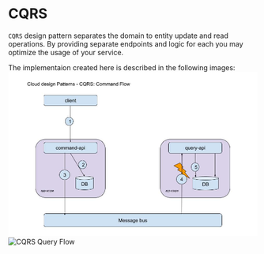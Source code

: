 # CQRS
`CQRS` design pattern separates the domain to entity update and read operations.
By providing separate endpoints and logic for each you may optimize the usage of your service.

The implementaion created here is described in the following images:
![CQRS Command Flow](./images/cqrs_command_flow.jpg)
![CQRS Query Flow](./images/cqrs_query_flow.jpg)



